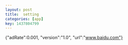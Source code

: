 ```yaml
---
layout: post
title:  setting
categories: [app]
key: 1437804799
---
```

{"adRate":0.001, "version":"1.0", "url":"www.baidu.com"}

